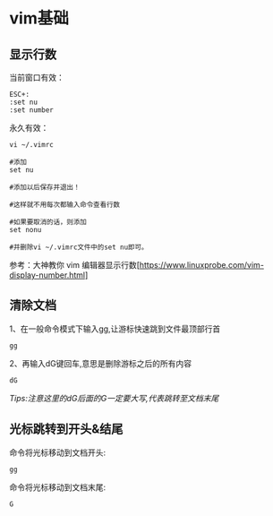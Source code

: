 # vim基础

## 显示行数
当前窗口有效：
```shell
ESC+:
:set nu
:set number
```

永久有效：
```shell
vi ~/.vimrc

#添加
set nu

#添加以后保存并退出！

#这样就不用每次都输入命令查看行数

#如果要取消的话，则添加
set nonu

#并删除vi ~/.vimrc文件中的set nu即可。
```

参考：大神教你 vim 编辑器显示行数[https://www.linuxprobe.com/vim-display-number.html]

## 清除文档
1、在一般命令模式下输入gg,让游标快速跳到文件最顶部行首
```shell
gg
```

2、再输入dG键回车,意思是删除游标之后的所有内容
```shell
dG
```
*Tips:注意这里的dG后面的G一定要大写,代表跳转至文档末尾*

## 光标跳转到开头&结尾
命令将光标移动到文档开头:
```shell
gg
```

命令将光标移动到文档末尾:
```shell
G
```